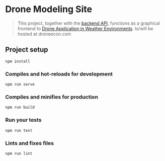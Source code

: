 # Drone Modeling Site
> This project, together with the [backend API](https://github.com/dhill2522/DroneWeatherApi), functions as a graphical frontend to [Drone Application in Weather Environments](https://github.com/rymanderson/drone_awe). Is/will be hosted at droneecon.com

## Project setup
```
npm install
```

### Compiles and hot-reloads for development
```
npm run serve
```

### Compiles and minifies for production
```
npm run build
```

### Run your tests
```
npm run test
```

### Lints and fixes files
```
npm run lint
```
